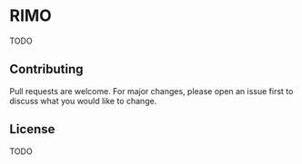 # RIMO

TODO

## Contributing

Pull requests are welcome. For major changes, please open an issue first to discuss what you would like to change.

## License

TODO
